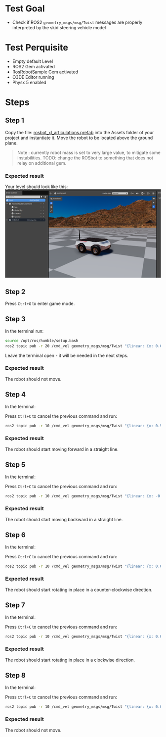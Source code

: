 # Test Goal

- Check if ROS2 `geometry_msgs/msg/Twist` messages are properly interpreted by the skid steering vehicle model

# Test Perquisite

- Empty default Level
- ROS2 Gem activated
- RosRobotSample Gem activated 
- O3DE Editor running
- Physx 5 enabled

# Steps

## Step 1


Copy the file: [rosbot_xl_articulations.prefab](../Assets/rosbot_xl_articulations.prefab) into the Assets folder of your project and instantiate it. Move the robot to be located above the ground plane.

> Note : currently robot mass is set to very large value, to mitigate some instabilities.
> TODO: change the ROSbot to something that does not relay on additional gem.

### Expected result

Your level should look like this:
![](images/control_initial_setup.png)

## Step 2

Press `Ctrl+G` to enter game mode.

## Step 3

In the terminal run:

```bash
source /opt/ros/humble/setup.bash
ros2 topic pub -r 20 /cmd_vel geometry_msgs/msg/Twist "{linear: {x: 0.0, y: 0.0, z: 0.0}, angular: {x: 0.0, y: 0.0, z: 0.0}}"
```

Leave the terminal open - it will be needed in the next steps.

### Expected result

The robot should not move.

## Step 4

In the terminal:

Press `Ctrl+C` to cancel the previous command and run:

```bash
ros2 topic pub -r 10 /cmd_vel geometry_msgs/msg/Twist "{linear: {x: 0.5, y: 0.0, z: 0.0}, angular: {x: 0.0, y: 0.0, z: 0.0}}"
```

### Expected result

The robot should start moving forward in a straight line.

## Step 5

In the terminal:

Press `Ctrl+C` to cancel the previous command and run:

```bash
ros2 topic pub -r 10 /cmd_vel geometry_msgs/msg/Twist "{linear: {x: -0.5, y: 0.0, z: 0.0}, angular: {x: 0.0, y: 0.0, z: 0.0}}"
```

### Expected result

The robot should start moving backward in a straight line.

## Step 6

In the terminal:

Press `Ctrl+C` to cancel the previous command and run:

```bash
ros2 topic pub -r 10 /cmd_vel geometry_msgs/msg/Twist "{linear: {x: 0.0, y: 0.0, z: 0.0}, angular: {x: 0.0, y: 0.0, z: 0.5}}"
```

### Expected result

The robot should start rotating in place in a counter-clockwise direction.

## Step 7

In the terminal:

Press `Ctrl+C` to cancel the previous command and run:

```bash
ros2 topic pub -r 10 /cmd_vel geometry_msgs/msg/Twist "{linear: {x: 0.0, y: 0.0, z: 0.0}, angular: {x: 0.0, y: 0.0, z: -0.5}}"
```

### Expected result

The robot should start rotating in place in a clockwise direction.

## Step 8

In the terminal:

Press `Ctrl+C` to cancel the previous command and run:

```bash
ros2 topic pub -r 10 /cmd_vel geometry_msgs/msg/Twist "{linear: {x: 0.0, y: 2.0, z: 2.0}, angular: {x: 2.0, y: 2.0, z: 0.0}}"
```

### Expected result

The robot should not move.
